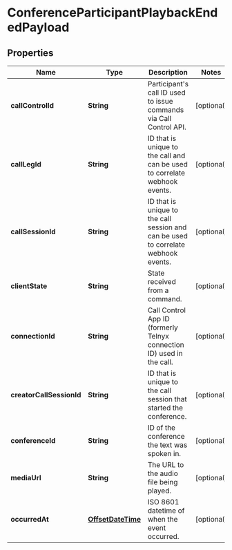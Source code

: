

# ConferenceParticipantPlaybackEndedPayload

## Properties

Name | Type | Description | Notes
------------ | ------------- | ------------- | -------------
**callControlId** | **String** | Participant&#39;s call ID used to issue commands via Call Control API. |  [optional]
**callLegId** | **String** | ID that is unique to the call and can be used to correlate webhook events. |  [optional]
**callSessionId** | **String** | ID that is unique to the call session and can be used to correlate webhook events. |  [optional]
**clientState** | **String** | State received from a command. |  [optional]
**connectionId** | **String** | Call Control App ID (formerly Telnyx connection ID) used in the call. |  [optional]
**creatorCallSessionId** | **String** | ID that is unique to the call session that started the conference. |  [optional]
**conferenceId** | **String** | ID of the conference the text was spoken in. |  [optional]
**mediaUrl** | **String** | The URL to the audio file being played. |  [optional]
**occurredAt** | [**OffsetDateTime**](OffsetDateTime.md) | ISO 8601 datetime of when the event occurred. |  [optional]



